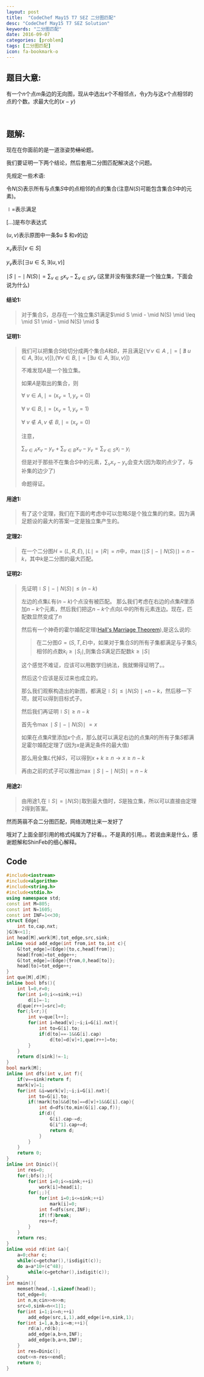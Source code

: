 ```yaml
---
layout: post
title:  "CodeChef May15 T7 SEZ 二分图匹配"
desc: "CodeChef May15 T7 SEZ Solution"
keywords: "二分图匹配"
date: 2016-09-07
categories: [problem]
tags: [二分图匹配]
icon: fa-bookmark-o
---
```




## 题目大意:

有一个$n$个点$m$条边的无向图，现从中选出$x$个不相邻点，令$y$为与这$x$个点相邻的点的个数。求最大化的$( x-y )$

<br>

## 题解:

现在在你面前的是一道涨姿势~~结论~~题。

我们要证明一下两个结论，然后套用二分图匹配解决这个问题。

先规定一些术语:

令$N(S)$表示所有与点集$S$中的点相邻的点的集合(注意$N(S)$可能包含集合$S$中的元素)。

$\mid =$表示满足

$[...]$是布尔表达式

$(u,v)$表示原图中一条$u $ 和$v$的边

$x_v$表示[$v \in S$]

$y_v$表示[$\exists u \in S ,\exists(u,v)$]

$\mid S \mid - \mid N(S) \mid=\sum_{v\in S}x_v - \sum_{v\in S} y_v$ (这里并没有强求$S$是一个独立集，下面会说为什么)

#### 结论1:

>  对于集合$S$，总存在一个独立集$S1$满足$\mid S \mid - \mid N(S) \mid \leq \mid S1 \mid - \mid N(S) \mid $

#### 证明1:

>  我们可以把集合$S$给切分成两个集合$A$和$B$，并且满足$(\forall v \in  A\ , \mid =[\ \nexists\  u\in A,\exists(u,v) ] )$,$(\forall v \in B, \mid =[\exists u\in A ,\exists (u,v)])$
>
>  不难发现$A$是一个独立集。
>
>  如果$A$是取出的集合，则
>
>  $\forall\  v \in A ,\mid=(x_v=1,y_v=0)$
>
>  $\forall\ v \in B,\mid = (x_v=1,y_v=1)$
>
>  $\forall\ v \notin A,v \notin B ,\mid = (x_v=0)$
>
>  注意，
>
>  $\sum_{v\in A} x_v -y_v +\sum_{v\in B} x_v -y_v=\sum_{v\in S} x_i -y_i$
>
>  但是对于那些不在集合$S$中的元素，$\sum_v x_v-y_v$会变大(因为取的点少了，与补集的边少了)
>
>  命题得证。

#### 用途1:

> 有了这个定理，我们在下面的考虑中可以忽略$S$是个独立集的约束。因为满足题设的最大的答案一定是独立集产生的。

#### 定理2:

> 在一个二分图$H=(L,R,E),\mid L\mid =\mid R \mid =n$中，$\max (\mid S \mid -\mid N(S)\mid )=n-k$，其中$k$是二分图的最大匹配。

#### 证明2:

> 先证明$\mid S \mid -\mid N(S) \mid \leq (n-k)$
>
> 左边的点集$L$有$(n-k)$个点没有被匹配。
> 那么我们考虑在右边的点集$R$里添加$n-k$个元素，然后我们把这$n-k$个点向$L$中的所有元素连边。现在，匹配数显然变成了$n$
>
> 然后有一个神奇的霍尔婚配定理([Hall's Marriage Theorem](https://en.wikipedia.org/wiki/Hall%27s_marriage_theorem)),是这么说的:
>
> > 在二分图$G=(S,T,E)$中，如果对于集合$S$的所有子集都满足与子集$S_i$相邻的点数$k_i \geq \mid S_i \mid$,则集合$S$满足匹配数$k \geq \mid S \mid$
>
> 这个感觉不难证，应该可以用数学归纳法，我就懒得证明了。。
>
> 然后这个应该是反过来也成立的。
>
> 那么我们观察构造出的新图，都满足$\mid S \mid \leq \mid N(S) \mid  +n-k$，然后移一下项，就可以得到目标式子。
>
> 然后我们再证明$\mid S \mid \geq n-k$
>
> 首先令$\max \mid S\mid - \mid N(S) \mid~ =x$
>
> 如果在点集$R$里添加$x$个点，那么就可以满足右边的点集$R$的所有子集$S$都满足霍尔婚配定理了(因为$x$是满足条件的最大值)
>
> 那么用全集$L$代掉$S$，可以得到$x+k \geq n \to x\geq n-k$
>
> 再由之前的式子可以推出$\max \mid S \mid - \mid N(S) \mid = n-k$

#### 用途2:

> 由用途1,在$\mid S \mid =\mid N(S) \mid$取到最大值时，$S$是独立集，所以可以直接由定理2得到答案。



然而蒟蒻不会二分图匹配，网络流瞎比来一发好了

哦对了上面全部引用的格式纯属为了好看。。不是真的引用。。若说由来是什么，感谢题解和ShinFeb的细心解释。

## Code

```cpp
#include<iostream>
#include<algorithm>
#include<string.h>
#include<stdio.h>
using namespace std;
const int M=805;
const int N=1605;
const int INF=1<<30;
struct Edge{
	int to,cap,nxt;
}G[N<<1];
int head[M],work[M],tot_edge,src,sink;
inline void add_edge(int from,int to,int c){
	G[tot_edge]=(Edge){to,c,head[from]};
	head[from]=tot_edge++;
	G[tot_edge]=(Edge){from,0,head[to]};
	head[to]=tot_edge++;
}
int que[M],d[M];
inline bool bfs(){
	int l=0,r=0;
	for(int i=0;i<=sink;++i)
		d[i]=-1;
	d[que[r++]=src]=0;
	for(;l<r;){
		int v=que[l++];
		for(int i=head[v];~i;i=G[i].nxt){
			int to=G[i].to;
			if(d[to]==-1&&G[i].cap)
				d[to]=d[v]+1,que[r++]=to;
		}
	}
	return d[sink]!=-1;
}
bool mark[M];
inline int dfs(int v,int f){
	if(v==sink)return f;
	mark[v]=1;
	for(int &i=work[v];~i;i=G[i].nxt){
		int to=G[i].to;
		if(!mark[to]&&d[to]==d[v]+1&&G[i].cap){
			int d=dfs(to,min(G[i].cap,f));
			if(d){
				G[i].cap-=d;
				G[i^1].cap+=d;
				return d;
			}
		}
	}
	return 0;
}
inline int Dinic(){
	int res=0;
	for(;bfs();){
		for(int i=0;i<=sink;++i)
			work[i]=head[i];
		for(;;){
			for(int i=0;i<=sink;++i)
				mark[i]=0;
			int f=dfs(src,INF);
			if(!f)break;
			res+=f;
		}
	}
	return res;
}
inline void rd(int &a){
	a=0;char c;
	while(c=getchar(),!isdigit(c));
	do a=a*10+(c^48);
		while(c=getchar(),isdigit(c));
}
int main(){
	memset(head,-1,sizeof(head));
	tot_edge=0;
	int n,m;cin>>n>>m;
	src=0,sink=n<<1|1;
	for(int i=1;i<=n;++i)
		add_edge(src,i,1),add_edge(i+n,sink,1);
	for(int i=1,a,b;i<=m;++i){
		rd(a),rd(b);
		add_edge(a,b+n,INF);
		add_edge(b,a+n,INF);
	}
	int res=Dinic();
	cout<<n-res<<endl;
	return 0;
}
```

